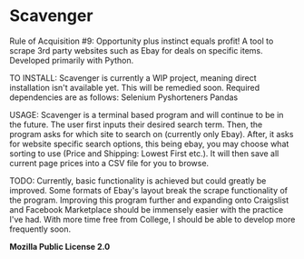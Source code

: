 # Scavenger
Rule of Acquisition #9: Opportunity plus instinct equals profit! A tool to scrape 3rd party websites such as Ebay for deals on specific items. Developed primarily with Python.

TO INSTALL:
  Scavenger is currently a WIP project, meaning direct installation isn't available yet. This will be remedied soon.
  Required dependencies are as follows:
    Selenium
    Pyshorteners
    Pandas

USAGE:
  Scavenger is a terminal based program and will continue to be in the future. The user first inputs their desired search term.
  Then, the program asks for which site to search on (currently only Ebay).
  After, it asks for website specific search options, this being ebay, you may choose what sorting to use (Price and Shipping: Lowest First etc.).
  It will then save all current page prices into a CSV file for you to browse.

TODO:
  Currently, basic functionality is achieved but could greatly be improved. Some formats of Ebay's layout break the scrape functionality of the 
  program. Improving this program further and expanding onto Craigslist and Facebook Marketplace should be immensely easier with the practice
  I've had. With more time free from College, I should be able to develop more frequently soon.

**Mozilla Public License 2.0**
